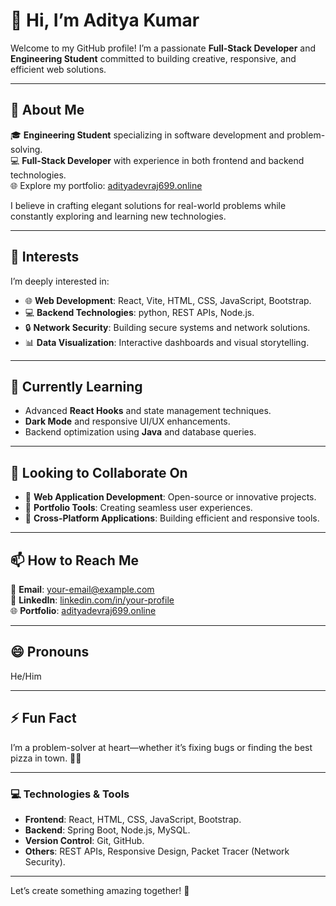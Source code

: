 # 👋 Hi, I’m Aditya Kumar

Welcome to my GitHub profile! I’m a passionate **Full-Stack Developer** and **Engineering Student** committed to building creative, responsive, and efficient web solutions.  

---

## 🌟 About Me  

🎓 **Engineering Student** specializing in software development and problem-solving.  
💻 **Full-Stack Developer** with experience in both frontend and backend technologies.  
🌐 Explore my portfolio: [adityadevraj699.online](https://adityadevraj699.online)  

I believe in crafting elegant solutions for real-world problems while constantly exploring and learning new technologies.  

---

## 👀 Interests  

I’m deeply interested in:  
- 🌐 **Web Development**: React, Vite, HTML, CSS, JavaScript, Bootstrap.  
- 💻 **Backend Technologies**: python, REST APIs, Node.js.  
- 🔒 **Network Security**: Building secure systems and network solutions.  
- 📊 **Data Visualization**: Interactive dashboards and visual storytelling.  

---

## 🌱 Currently Learning  

- Advanced **React Hooks** and state management techniques.  
- **Dark Mode** and responsive UI/UX enhancements.  
- Backend optimization using **Java** and database queries.  

---

## 💞️ Looking to Collaborate On  

- 🚀 **Web Application Development**: Open-source or innovative projects.  
- 🌟 **Portfolio Tools**: Creating seamless user experiences.  
- 📱 **Cross-Platform Applications**: Building efficient and responsive tools.  

---

## 📫 How to Reach Me  

📧 **Email**: [your-email@example.com](mailto:aditya.kumar1.cs.2022@mimeerut.ac.in)  
🔗 **LinkedIn**: [linkedin.com/in/your-profile](https://linkedin.com/in/your-profile)  
🌐 **Portfolio**: [adityadevraj699.online](https://adityadevraj699.online)  

---

## 😄 Pronouns  

He/Him  

---

## ⚡ Fun Fact  

I’m a problem-solver at heart—whether it’s fixing bugs or finding the best pizza in town. 🍕💡  

---

### 💻 Technologies & Tools  

- **Frontend**: React, HTML, CSS, JavaScript, Bootstrap.  
- **Backend**: Spring Boot, Node.js, MySQL.  
- **Version Control**: Git, GitHub.  
- **Others**: REST APIs, Responsive Design, Packet Tracer (Network Security).  

---

Let’s create something amazing together! 🚀  

